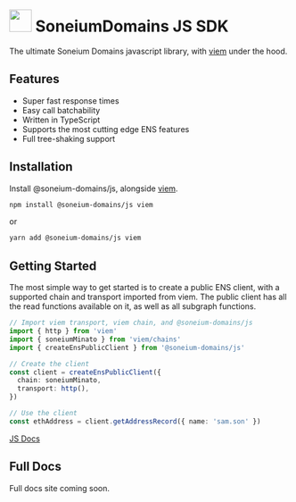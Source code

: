 # <img src="https://soneium.domains/logos/soneium-domains-logo.svg" width="40" height="40" /> SoneiumDomains JS SDK

The ultimate Soneium Domains javascript library, with [viem](https://github.com/wagmi-dev/viem) under the hood.

## Features

- Super fast response times
- Easy call batchability
- Written in TypeScript
- Supports the most cutting edge ENS features
- Full tree-shaking support

## Installation

Install @soneium-domains/js, alongside [viem](https://github.com/wagmi-dev/viem).

```sh
npm install @soneium-domains/js viem
```

or 

```sh
yarn add @soneium-domains/js viem
```

## Getting Started

The most simple way to get started is to create a public ENS client, with a supported
chain and transport imported from viem. The public client has all the read functions available on it,
as well as all subgraph functions.

```ts
// Import viem transport, viem chain, and @soneium-domains/js
import { http } from 'viem'
import { soneiumMinato } from 'viem/chains'
import { createEnsPublicClient } from '@soneium-domains/js'

// Create the client
const client = createEnsPublicClient({
  chain: soneiumMinato,
  transport: http(),
})

// Use the client
const ethAddress = client.getAddressRecord({ name: 'sam.son' })
```

[JS Docs](https://github.com/soneium-domains/soneium-domains-js/tree/main/docs#soneium-domainsjs-documentation)

## Full Docs

Full docs site coming soon.
